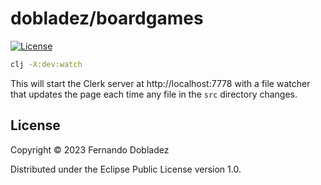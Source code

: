 # dobladez/boardgames

[![License][license]][license-url]


```sh
clj -X:dev:watch
```

This will start the Clerk server at http://localhost:7778 with a file
watcher that updates the page each time any file in the `src` directory changes.

## License

Copyright © 2023 Fernando Dobladez

Distributed under the Eclipse Public License version 1.0.

[license]: https://img.shields.io/badge/License-EPL%201.0-green.svg
[license-url]: LICENSE
